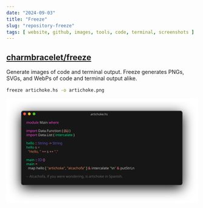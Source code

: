 ```yaml
---
date: "2024-09-03"
title: "Freeze"
slug: "repository-freeze"
tags: [ website, github, images, tools, code, terminal, screenshots ]
---
```




## [charmbracelet/freeze][1]

Generate images of code and terminal output. Freeze generates PNGs, SVGs, and WebPs of code and terminal output alike.

```bash
freeze artichoke.hs -o artichoke.png
```

![Freeze Code Output][2]



  [1]: https://github.com/charmbracelet/freeze
  [2]: https://github.com/charmbracelet/freeze/raw/main/test/golden/svg/shadow.svg
